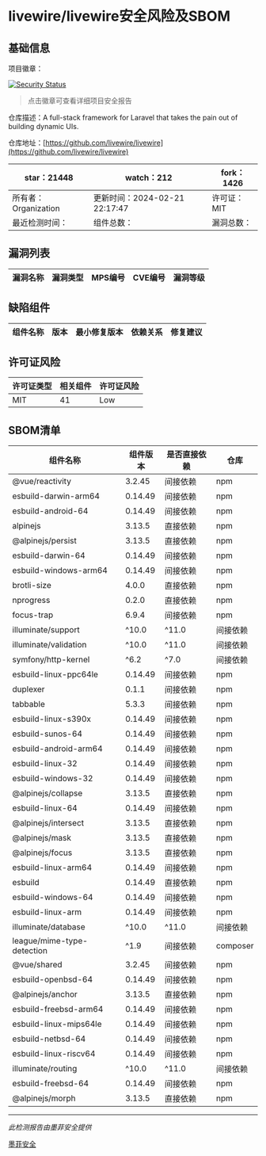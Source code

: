 # livewire/livewire安全风险及SBOM

## 基础信息

项目徽章：

[![Security Status](https://www.murphysec.com/platform3/v31/badge/1760383599497134080.svg)](https://www.murphysec.com/console/report/1692967165772980224/1760383599497134080)

> 点击徽章可查看详细项目安全报告

仓库描述：A full-stack framework for Laravel that takes the pain out of building dynamic UIs.

仓库地址：[https://github.com/livewire/livewire](https://github.com/livewire/livewire)

| star：21448 | watch：212 | fork：1426 |
| ----------- | -------------- | ------------ |
| 所有者：Organization | 更新时间：2024-02-21 22:17:47 | 许可证：MIT |
| 最近检测时间： | 组件总数： | 漏洞总数： |




## 漏洞列表

| 漏洞名称 | 漏洞类型 | MPS编号 | CVE编号 | 漏洞等级 |
| ------- | ------ | ------- | ------ | ----- |





## 缺陷组件

| 组件名称 | 版本 | 最小修复版本 | 依赖关系 | 修复建议 |
| -------- | ---- | ------------ | -------- | -------- |





## 许可证风险

| 许可证类型 | 相关组件 | 许可证风险 |
| ---------- | -------- | ---------- |
|MIT|41|Low|




## SBOM清单

| 组件名称 | 组件版本 | 是否直接依赖 | 仓库 |
| -------- | -------- | ------------ | ---- |
|@vue/reactivity|3.2.45|间接依赖|npm|
|esbuild-darwin-arm64|0.14.49|间接依赖|npm|
|esbuild-android-64|0.14.49|间接依赖|npm|
|alpinejs|3.13.5|直接依赖|npm|
|@alpinejs/persist|3.13.5|直接依赖|npm|
|esbuild-darwin-64|0.14.49|间接依赖|npm|
|esbuild-windows-arm64|0.14.49|间接依赖|npm|
|brotli-size|4.0.0|直接依赖|npm|
|nprogress|0.2.0|直接依赖|npm|
|focus-trap|6.9.4|间接依赖|npm|
|illuminate/support|^10.0|^11.0|间接依赖|composer|
|illuminate/validation|^10.0|^11.0|间接依赖|composer|
|symfony/http-kernel|^6.2|^7.0|间接依赖|composer|
|esbuild-linux-ppc64le|0.14.49|间接依赖|npm|
|duplexer|0.1.1|间接依赖|npm|
|tabbable|5.3.3|间接依赖|npm|
|esbuild-linux-s390x|0.14.49|间接依赖|npm|
|esbuild-sunos-64|0.14.49|间接依赖|npm|
|esbuild-android-arm64|0.14.49|间接依赖|npm|
|esbuild-linux-32|0.14.49|间接依赖|npm|
|esbuild-windows-32|0.14.49|间接依赖|npm|
|@alpinejs/collapse|3.13.5|直接依赖|npm|
|esbuild-linux-64|0.14.49|间接依赖|npm|
|@alpinejs/intersect|3.13.5|直接依赖|npm|
|@alpinejs/mask|3.13.5|直接依赖|npm|
|@alpinejs/focus|3.13.5|直接依赖|npm|
|esbuild-linux-arm64|0.14.49|间接依赖|npm|
|esbuild|0.14.49|直接依赖|npm|
|esbuild-windows-64|0.14.49|间接依赖|npm|
|esbuild-linux-arm|0.14.49|间接依赖|npm|
|illuminate/database|^10.0|^11.0|间接依赖|composer|
|league/mime-type-detection|^1.9|间接依赖|composer|
|@vue/shared|3.2.45|间接依赖|npm|
|esbuild-openbsd-64|0.14.49|间接依赖|npm|
|@alpinejs/anchor|3.13.5|直接依赖|npm|
|esbuild-freebsd-arm64|0.14.49|间接依赖|npm|
|esbuild-linux-mips64le|0.14.49|间接依赖|npm|
|esbuild-netbsd-64|0.14.49|间接依赖|npm|
|esbuild-linux-riscv64|0.14.49|间接依赖|npm|
|illuminate/routing|^10.0|^11.0|间接依赖|composer|
|esbuild-freebsd-64|0.14.49|间接依赖|npm|
|@alpinejs/morph|3.13.5|直接依赖|npm|


------

*此检测报告由墨菲安全提供*

[墨菲安全](www.murphysec.com)